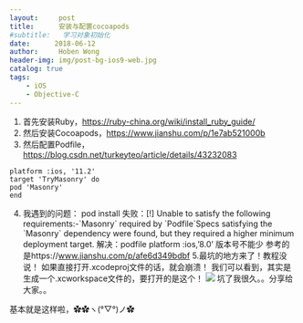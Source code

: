 ```yaml
---
layout:     post
title:      安装与配置cocoapods
#subtitle:   学习对象初始化
date:      2018-06-12
author:     Hoben Wong
header-img: img/post-bg-ios9-web.jpg
catalog: true
tags:
    - iOS
    - Objective-C
---
```

1. 首先安装Ruby，https://ruby-china.org/wiki/install_ruby_guide/
2. 然后安装Cocoapods，https://www.jianshu.com/p/1e7ab521000b
3. 然后配置Podfile，https://blog.csdn.net/turkeyteo/article/details/43232083
```
platform :ios, '11.2'
target 'TryMasonry' do
pod 'Masonry'
end
```
4. 我遇到的问题：
  pod install 失败：[!] Unable to satisfy the following requirements:-\`Masonry\` required by \`Podfile\`Specs satisfying the \`Masonry\` dependency were found, but they required a higher minimum deployment target.
  解决：podfile platform :ios,’8.0’ 版本号不能少
  参考的是https://www.jianshu.com/p/afe6d349bdbf
  5.最坑的地方来了！教程没说！
  如果直接打开.xcodeproj文件的话，就会崩溃！
  我们可以看到，其实是生成一个.xcworkspace文件的，要打开的是这个！
  ![](https://upload-images.jianshu.io/upload_images/8407639-87629068201e524d.png?imageMogr2/auto-orient/strip%7CimageView2/2/w/1240)
  坑了我很久。。分享给大家。。

基本就是这样啦，✿✿ヽ(°▽°)ノ✿
